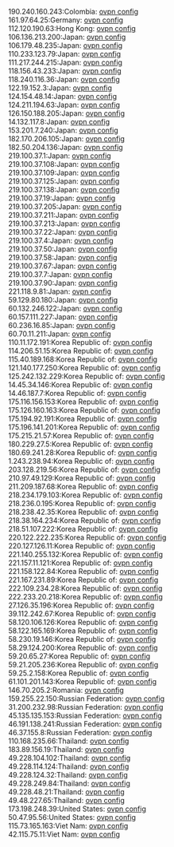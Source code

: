 190.240.160.243:Colombia: [ovpn config](vpn/190_240_160_243.ovpn)  
161.97.64.25:Germany: [ovpn config](vpn/161_97_64_25.ovpn)  
112.120.190.63:Hong Kong: [ovpn config](vpn/112_120_190_63.ovpn)  
106.136.213.200:Japan: [ovpn config](vpn/106_136_213_200.ovpn)  
106.179.48.235:Japan: [ovpn config](vpn/106_179_48_235.ovpn)  
110.233.123.79:Japan: [ovpn config](vpn/110_233_123_79.ovpn)  
111.217.244.215:Japan: [ovpn config](vpn/111_217_244_215.ovpn)  
118.156.43.233:Japan: [ovpn config](vpn/118_156_43_233.ovpn)  
118.240.116.36:Japan: [ovpn config](vpn/118_240_116_36.ovpn)  
122.19.152.3:Japan: [ovpn config](vpn/122_19_152_3.ovpn)  
124.154.48.14:Japan: [ovpn config](vpn/124_154_48_14.ovpn)  
124.211.194.63:Japan: [ovpn config](vpn/124_211_194_63.ovpn)  
126.150.188.205:Japan: [ovpn config](vpn/126_150_188_205.ovpn)  
14.132.117.8:Japan: [ovpn config](vpn/14_132_117_8.ovpn)  
153.201.7.240:Japan: [ovpn config](vpn/153_201_7_240.ovpn)  
182.170.206.105:Japan: [ovpn config](vpn/182_170_206_105.ovpn)  
182.50.204.136:Japan: [ovpn config](vpn/182_50_204_136.ovpn)  
219.100.37.1:Japan: [ovpn config](vpn/219_100_37_1.ovpn)  
219.100.37.108:Japan: [ovpn config](vpn/219_100_37_108.ovpn)  
219.100.37.109:Japan: [ovpn config](vpn/219_100_37_109.ovpn)  
219.100.37.125:Japan: [ovpn config](vpn/219_100_37_125.ovpn)  
219.100.37.138:Japan: [ovpn config](vpn/219_100_37_138.ovpn)  
219.100.37.19:Japan: [ovpn config](vpn/219_100_37_19.ovpn)  
219.100.37.205:Japan: [ovpn config](vpn/219_100_37_205.ovpn)  
219.100.37.211:Japan: [ovpn config](vpn/219_100_37_211.ovpn)  
219.100.37.213:Japan: [ovpn config](vpn/219_100_37_213.ovpn)  
219.100.37.22:Japan: [ovpn config](vpn/219_100_37_22.ovpn)  
219.100.37.4:Japan: [ovpn config](vpn/219_100_37_4.ovpn)  
219.100.37.50:Japan: [ovpn config](vpn/219_100_37_50.ovpn)  
219.100.37.58:Japan: [ovpn config](vpn/219_100_37_58.ovpn)  
219.100.37.67:Japan: [ovpn config](vpn/219_100_37_67.ovpn)  
219.100.37.7:Japan: [ovpn config](vpn/219_100_37_7.ovpn)  
219.100.37.90:Japan: [ovpn config](vpn/219_100_37_90.ovpn)  
221.118.9.81:Japan: [ovpn config](vpn/221_118_9_81.ovpn)  
59.129.80.180:Japan: [ovpn config](vpn/59_129_80_180.ovpn)  
60.132.246.122:Japan: [ovpn config](vpn/60_132_246_122.ovpn)  
60.157.111.227:Japan: [ovpn config](vpn/60_157_111_227.ovpn)  
60.236.16.85:Japan: [ovpn config](vpn/60_236_16_85.ovpn)  
60.70.11.211:Japan: [ovpn config](vpn/60_70_11_211.ovpn)  
110.11.172.191:Korea Republic of: [ovpn config](vpn/110_11_172_191.ovpn)  
114.206.51.15:Korea Republic of: [ovpn config](vpn/114_206_51_15.ovpn)  
115.40.189.168:Korea Republic of: [ovpn config](vpn/115_40_189_168.ovpn)  
121.140.177.250:Korea Republic of: [ovpn config](vpn/121_140_177_250.ovpn)  
125.242.132.229:Korea Republic of: [ovpn config](vpn/125_242_132_229.ovpn)  
14.45.34.146:Korea Republic of: [ovpn config](vpn/14_45_34_146.ovpn)  
14.46.187.7:Korea Republic of: [ovpn config](vpn/14_46_187_7.ovpn)  
175.116.156.153:Korea Republic of: [ovpn config](vpn/175_116_156_153.ovpn)  
175.126.160.163:Korea Republic of: [ovpn config](vpn/175_126_160_163.ovpn)  
175.194.92.191:Korea Republic of: [ovpn config](vpn/175_194_92_191.ovpn)  
175.196.141.201:Korea Republic of: [ovpn config](vpn/175_196_141_201.ovpn)  
175.215.21.57:Korea Republic of: [ovpn config](vpn/175_215_21_57.ovpn)  
180.229.27.5:Korea Republic of: [ovpn config](vpn/180_229_27_5.ovpn)  
180.69.241.28:Korea Republic of: [ovpn config](vpn/180_69_241_28.ovpn)  
1.243.238.94:Korea Republic of: [ovpn config](vpn/1_243_238_94.ovpn)  
203.128.219.56:Korea Republic of: [ovpn config](vpn/203_128_219_56.ovpn)  
210.97.49.129:Korea Republic of: [ovpn config](vpn/210_97_49_129.ovpn)  
211.209.187.68:Korea Republic of: [ovpn config](vpn/211_209_187_68.ovpn)  
218.234.179.103:Korea Republic of: [ovpn config](vpn/218_234_179_103.ovpn)  
218.236.0.195:Korea Republic of: [ovpn config](vpn/218_236_0_195.ovpn)  
218.238.42.35:Korea Republic of: [ovpn config](vpn/218_238_42_35.ovpn)  
218.38.164.234:Korea Republic of: [ovpn config](vpn/218_38_164_234.ovpn)  
218.51.107.222:Korea Republic of: [ovpn config](vpn/218_51_107_222.ovpn)  
220.122.222.235:Korea Republic of: [ovpn config](vpn/220_122_222_235.ovpn)  
220.127.126.11:Korea Republic of: [ovpn config](vpn/220_127_126_11.ovpn)  
221.140.255.132:Korea Republic of: [ovpn config](vpn/221_140_255_132.ovpn)  
221.157.11.121:Korea Republic of: [ovpn config](vpn/221_157_11_121.ovpn)  
221.158.122.84:Korea Republic of: [ovpn config](vpn/221_158_122_84.ovpn)  
221.167.231.89:Korea Republic of: [ovpn config](vpn/221_167_231_89.ovpn)  
222.109.234.28:Korea Republic of: [ovpn config](vpn/222_109_234_28.ovpn)  
222.233.20.218:Korea Republic of: [ovpn config](vpn/222_233_20_218.ovpn)  
27.126.35.196:Korea Republic of: [ovpn config](vpn/27_126_35_196.ovpn)  
39.112.242.67:Korea Republic of: [ovpn config](vpn/39_112_242_67.ovpn)  
58.120.106.126:Korea Republic of: [ovpn config](vpn/58_120_106_126.ovpn)  
58.122.165.169:Korea Republic of: [ovpn config](vpn/58_122_165_169.ovpn)  
58.230.19.146:Korea Republic of: [ovpn config](vpn/58_230_19_146.ovpn)  
58.29.124.200:Korea Republic of: [ovpn config](vpn/58_29_124_200.ovpn)  
59.20.65.27:Korea Republic of: [ovpn config](vpn/59_20_65_27.ovpn)  
59.21.205.236:Korea Republic of: [ovpn config](vpn/59_21_205_236.ovpn)  
59.25.2.158:Korea Republic of: [ovpn config](vpn/59_25_2_158.ovpn)  
61.101.201.143:Korea Republic of: [ovpn config](vpn/61_101_201_143.ovpn)  
146.70.205.2:Romania: [ovpn config](vpn/146_70_205_2.ovpn)  
159.255.22.150:Russian Federation: [ovpn config](vpn/159_255_22_150.ovpn)  
31.200.232.98:Russian Federation: [ovpn config](vpn/31_200_232_98.ovpn)  
45.135.135.153:Russian Federation: [ovpn config](vpn/45_135_135_153.ovpn)  
46.191.138.241:Russian Federation: [ovpn config](vpn/46_191_138_241.ovpn)  
46.37.155.8:Russian Federation: [ovpn config](vpn/46_37_155_8.ovpn)  
110.168.235.66:Thailand: [ovpn config](vpn/110_168_235_66.ovpn)  
183.89.156.19:Thailand: [ovpn config](vpn/183_89_156_19.ovpn)  
49.228.104.102:Thailand: [ovpn config](vpn/49_228_104_102.ovpn)  
49.228.114.124:Thailand: [ovpn config](vpn/49_228_114_124.ovpn)  
49.228.124.32:Thailand: [ovpn config](vpn/49_228_124_32.ovpn)  
49.228.249.84:Thailand: [ovpn config](vpn/49_228_249_84.ovpn)  
49.228.48.21:Thailand: [ovpn config](vpn/49_228_48_21.ovpn)  
49.48.227.65:Thailand: [ovpn config](vpn/49_48_227_65.ovpn)  
173.198.248.39:United States: [ovpn config](vpn/173_198_248_39.ovpn)  
50.47.95.56:United States: [ovpn config](vpn/50_47_95_56.ovpn)  
115.73.165.163:Viet Nam: [ovpn config](vpn/115_73_165_163.ovpn)  
42.115.75.11:Viet Nam: [ovpn config](vpn/42_115_75_11.ovpn)  
